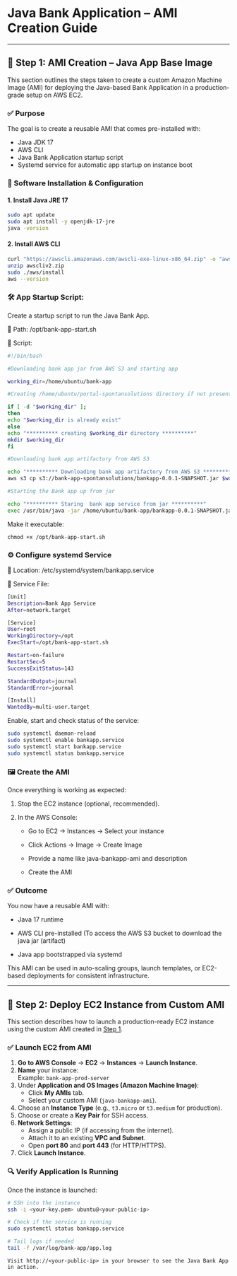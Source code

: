 # Java Bank Application – AMI Creation Guide

---

## 📌 Step 1: AMI Creation – Java App Base Image

This section outlines the steps taken to create a custom Amazon Machine Image (AMI) for deploying the Java-based Bank Application in a production-grade setup on AWS EC2.

### ✅ Purpose
The goal is to create a reusable AMI that comes pre-installed with:
- Java JDK 17
- AWS CLI
- Java Bank Application startup script
- Systemd service for automatic app startup on instance boot

### 🔧 Software Installation & Configuration

#### 1. Install Java JRE 17
```bash
sudo apt update
sudo apt install -y openjdk-17-jre
java -version
```

#### 2. Install AWS CLI

```bash
curl "https://awscli.amazonaws.com/awscli-exe-linux-x86_64.zip" -o "awscliv2.zip"
unzip awscliv2.zip
sudo ./aws/install
aws --version
```

### 🛠️ App Startup Script:

Create a startup script to run the Java Bank App.

📁 Path:
/opt/bank-app-start.sh

📜 Script:
```bash
#!/bin/bash

#Downloading bank app jar from AWS S3 and starting app

working_dir=/home/ubuntu/bank-app

#Creating /home/ubuntu/portal-spontansolutions directory if not present

if [ -d "$working_dir" ];
then
echo "$working_dir is already exist"
else
echo "********** creating $working_dir directory **********"
mkdir $working_dir
fi

#Downloading bank app artifactory from AWS S3

echo "********** Downloading bank app artifactory from AWS S3 **********"
aws s3 cp s3://bank-app-spontansolutions/bankapp-0.0.1-SNAPSHOT.jar $working_dir

#Starting the Bank app up from jar

echo "********** Staring  bank app service from jar **********"
exec /usr/bin/java -jar /home/ubuntu/bank-app/bankapp-0.0.1-SNAPSHOT.jar >> /var/log/bank-app/app.log 2>&1
```
Make it executable:

`chmod +x /opt/bank-app-start.sh`

### ⚙️ Configure systemd Service
📁 Location:
/etc/systemd/system/bankapp.service

📜 Service File:
```bash
[Unit]
Description=Bank App Service
After=network.target

[Service]
User=root
WorkingDirectory=/opt
ExecStart=/opt/bank-app-start.sh

Restart=on-failure
RestartSec=5
SuccessExitStatus=143

StandardOutput=journal
StandardError=journal

[Install]
WantedBy=multi-user.target
```
Enable, start and check status of the service:
```bash
sudo systemctl daemon-reload
sudo systemctl enable bankapp.service
sudo systemctl start bankapp.service
sudo systemctl status bankapp.service
```

### 🖼️ Create the AMI
Once everything is working as expected:

1. Stop the EC2 instance (optional, recommended).

2. In the AWS Console:

   *  Go to EC2 → Instances → Select your instance

   *  Click Actions → Image → Create Image

   *  Provide a name like java-bankapp-ami and description

   *  Create the AMI

### ✅ Outcome
You now have a reusable AMI with:

  *  Java 17 runtime

  *  AWS CLI pre-installed (To access the AWS S3 bucket to download the java jar (artifact)

  * Java app bootstrapped via systemd

This AMI can be used in auto-scaling groups, launch templates, or EC2-based deployments for consistent infrastructure.

---

## 🚀 Step 2: Deploy EC2 Instance from Custom AMI

This section describes how to launch a production-ready EC2 instance using the custom AMI created in [Step 1](#-step-1-ami-creation--java-app-base-image).


### ✅ Launch EC2 from AMI

1. **Go to AWS Console** → **EC2** → **Instances** → **Launch Instance**.
2. **Name** your instance:  
   Example: `bank-app-prod-server`
3. Under **Application and OS Images (Amazon Machine Image)**:
   - Click **My AMIs** tab.
   - Select your custom AMI (`java-bankapp-ami`).
4. Choose an **Instance Type** (e.g., `t3.micro` or `t3.medium` for production).
5. Choose or create a **Key Pair** for SSH access.
6. **Network Settings**:
   - Assign a public IP (if accessing from the internet).
   - Attach it to an existing **VPC and Subnet**.
   - Open **port 80** and **port 443** (for HTTP/HTTPS).
7. Click **Launch Instance**.

### 🔍 Verify Application Is Running

Once the instance is launched:

```bash
# SSH into the instance
ssh -i <your-key.pem> ubuntu@<your-public-ip>

# Check if the service is running
sudo systemctl status bankapp.service

# Tail logs if needed
tail -f /var/log/bank-app/app.log
```
`Visit http://<your-public-ip> in your browser to see the Java Bank App in action.`
